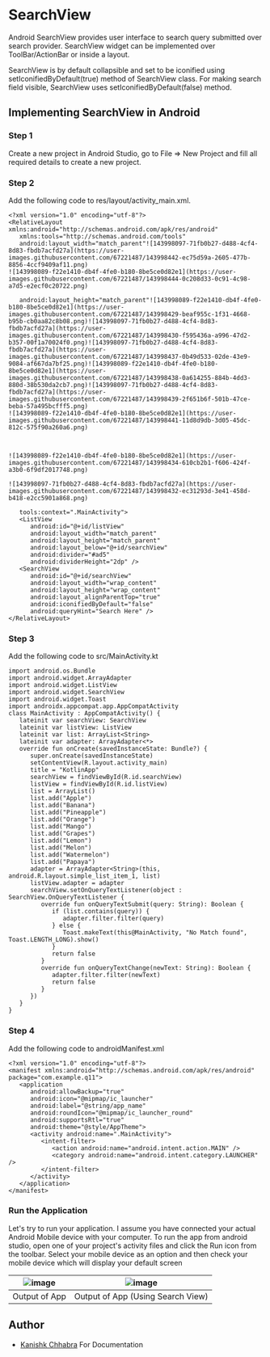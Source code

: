 # SearchView

Android SearchView provides user interface to search query submitted over search provider. SearchView widget can be implemented over ToolBar/ActionBar or inside a layout.

SearchView is by default collapsible and set to be iconified using setIconifiedByDefault(true) method of SearchView class. For making search field visible, SearchView uses setIconifiedByDefault(false) method.


## Implementing SearchView in Android

### Step 1

Create a new project in Android Studio, go to File ⇒ New Project and fill all required details to create a new project.

### Step 2

Add the following code to res/layout/activity_main.xml.

```
<?xml version="1.0" encoding="utf-8"?>
<RelativeLayout xmlns:android="http://schemas.android.com/apk/res/android"
   xmlns:tools="http://schemas.android.com/tools"
   android:layout_width="match_parent"![143998097-71fb0b27-d488-4cf4-8d83-fbdb7acfd27a](https://user-images.githubusercontent.com/67221487/143998442-ec75d59a-2605-477b-8856-4ccf9409af11.png)
![143998089-f22e1410-db4f-4fe0-b180-8be5ce0d82e1](https://user-images.githubusercontent.com/67221487/143998444-0c208d33-0c91-4c98-a7d5-e2ecf0c20722.png)

   android:layout_height="match_parent"![143998089-f22e1410-db4f-4fe0-b180-8be5ce0d82e1](https://user-images.githubusercontent.com/67221487/143998429-beaf955c-1f31-4668-b95b-cb0aa82c8b08.png)![143998097-71fb0b27-d488-4cf4-8d83-fbdb7acfd27a](https://user-images.githubusercontent.com/67221487/143998430-f595436a-a996-47d2-b357-00f1a70024f0.png)![143998097-71fb0b27-d488-4cf4-8d83-fbdb7acfd27a](https://user-images.githubusercontent.com/67221487/143998437-0b49d533-02de-43e9-9084-af667da7bf25.png)![143998089-f22e1410-db4f-4fe0-b180-8be5ce0d82e1](https://user-images.githubusercontent.com/67221487/143998438-0a614255-884b-4dd3-880d-38b530da2cb7.png)![143998097-71fb0b27-d488-4cf4-8d83-fbdb7acfd27a](https://user-images.githubusercontent.com/67221487/143998439-2f651b6f-501b-47ce-beba-57a495bcfff5.png)
![143998089-f22e1410-db4f-4fe0-b180-8be5ce0d82e1](https://user-images.githubusercontent.com/67221487/143998441-11d8d9db-3d05-45dc-812c-575f90a260a6.png)



![143998089-f22e1410-db4f-4fe0-b180-8be5ce0d82e1](https://user-images.githubusercontent.com/67221487/143998434-610cb2b1-f606-424f-a3b0-6f9df2017748.png)

![143998097-71fb0b27-d488-4cf4-8d83-fbdb7acfd27a](https://user-images.githubusercontent.com/67221487/143998432-ec31293d-3e41-458d-b418-e2cc5901a868.png)

   tools:context=".MainActivity">
   <ListView
      android:id="@+id/listView"
      android:layout_width="match_parent"
      android:layout_height="match_parent"
      android:layout_below="@+id/searchView"
      android:divider="#ad5"
      android:dividerHeight="2dp" />
   <SearchView
      android:id="@+id/searchView"
      android:layout_width="wrap_content"
      android:layout_height="wrap_content"
      android:layout_alignParentTop="true"
      android:iconifiedByDefault="false"
      android:queryHint="Search Here" />
</RelativeLayout>
```

### Step 3

Add the following code to src/MainActivity.kt

```
import android.os.Bundle
import android.widget.ArrayAdapter
import android.widget.ListView
import android.widget.SearchView
import android.widget.Toast
import androidx.appcompat.app.AppCompatActivity
class MainActivity : AppCompatActivity() {
   lateinit var searchView: SearchView
   lateinit var listView: ListView
   lateinit var list: ArrayList<String>
   lateinit var adapter: ArrayAdapter<*>
   override fun onCreate(savedInstanceState: Bundle?) {
      super.onCreate(savedInstanceState)
      setContentView(R.layout.activity_main)
      title = "KotlinApp"
      searchView = findViewById(R.id.searchView)
      listView = findViewById(R.id.listView)
      list = ArrayList()
      list.add("Apple")
      list.add("Banana")
      list.add("Pineapple")
      list.add("Orange")
      list.add("Mango")
      list.add("Grapes")
      list.add("Lemon")
      list.add("Melon")
      list.add("Watermelon")
      list.add("Papaya")
      adapter = ArrayAdapter<String>(this, android.R.layout.simple_list_item_1, list)
      listView.adapter = adapter
      searchView.setOnQueryTextListener(object : SearchView.OnQueryTextListener {
         override fun onQueryTextSubmit(query: String): Boolean {
            if (list.contains(query)) {
               adapter.filter.filter(query)
            } else {
               Toast.makeText(this@MainActivity, "No Match found", Toast.LENGTH_LONG).show()
            }
            return false
         }
         override fun onQueryTextChange(newText: String): Boolean {
            adapter.filter.filter(newText)
            return false
         }
      })
   }
}
```

### Step 4

Add the following code to androidManifest.xml

```
<?xml version="1.0" encoding="utf-8"?>
<manifest xmlns:android="http://schemas.android.com/apk/res/android" package="com.example.q11">
   <application
      android:allowBackup="true"
      android:icon="@mipmap/ic_launcher"
      android:label="@string/app_name"
      android:roundIcon="@mipmap/ic_launcher_round"
      android:supportsRtl="true"
      android:theme="@style/AppTheme">
      <activity android:name=".MainActivity">
         <intent-filter>
            <action android:name="android.intent.action.MAIN" />
            <category android:name="android.intent.category.LAUNCHER" />
         </intent-filter>
      </activity>
   </application>
</manifest>
```

### Run the Application

Let's try to run your application. I assume you have connected your actual Android Mobile device with your computer. To run the app from android studio, open one of your project's activity files and click the Run icon from the toolbar. Select your mobile device as an option and then check your mobile device which will display your default screen


| ![image](https://user-images.githubusercontent.com/67221487/143998089-f22e1410-db4f-4fe0-b180-8be5ce0d82e1.png)  | ![image](https://user-images.githubusercontent.com/67221487/143998097-71fb0b27-d488-4cf4-8d83-fbdb7acfd27a.png) |
| :-----------: |:-------------:|
| Output of App | Output of App (Using Search View) |

## Author

- [Kanishk Chhabra](https://github.com/mrkc2303) For Documentation
